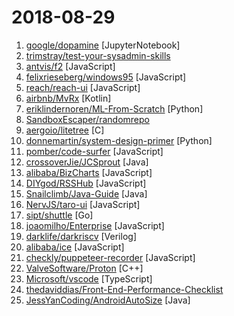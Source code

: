 # 2018-08-29

1. [google/dopamine](https://github.com/google/dopamine "Dopamine is a research framework for fast prototyping of reinforcement learning algorithms.") [JupyterNotebook]
2. [trimstray/test-your-sysadmin-skills](https://github.com/trimstray/test-your-sysadmin-skills "A collection of *nix Sysadmin Test Questions and Answers for Interview/Exam (2018 Edition).") 
3. [antvis/f2](https://github.com/antvis/f2 "📱📈An elegant, interactive and flexible charting library for mobile.") [JavaScript]
4. [felixrieseberg/windows95](https://github.com/felixrieseberg/windows95 "💩🚀 Windows 95 in Electron. Runs on macOS, Linux, and Windows.") [JavaScript]
5. [reach/reach-ui](https://github.com/reach/reach-ui "The Accessible Foundation for React DOM Apps and Design Systems.") [JavaScript]
6. [airbnb/MvRx](https://github.com/airbnb/MvRx "MvRx: Android on Autopilot") [Kotlin]
7. [eriklindernoren/ML-From-Scratch](https://github.com/eriklindernoren/ML-From-Scratch "Machine Learning From Scratch. Bare bones Python implementations of machine learning models and algorithms with a focus on accessibility. Aims to cover everything from data mining to deep learning.") [Python]
8. [SandboxEscaper/randomrepo](https://github.com/SandboxEscaper/randomrepo "Repo for random stuff") 
9. [aergoio/litetree](https://github.com/aergoio/litetree "SQLite with Branches") [C]
10. [donnemartin/system-design-primer](https://github.com/donnemartin/system-design-primer "Learn how to design large-scale systems. Prep for the system design interview. Includes Anki flashcards.") [Python]
11. [pomber/code-surfer](https://github.com/pomber/code-surfer "React component for scrolling, zooming and highlighting code <🏄/>") [JavaScript]
12. [crossoverJie/JCSprout](https://github.com/crossoverJie/JCSprout "👨‍🎓 Java Core Sprout : basic, concurrent, algorithm") [Java]
13. [alibaba/BizCharts](https://github.com/alibaba/BizCharts "data visualization library based G2 and React") [JavaScript]
14. [DIYgod/RSSHub](https://github.com/DIYgod/RSSHub "🍰 万物皆可 RSS") [JavaScript]
15. [Snailclimb/Java-Guide](https://github.com/Snailclimb/Java-Guide "A core knowledge that most Java programmers need to master") [Java]
16. [NervJS/taro-ui](https://github.com/NervJS/taro-ui "一款基于 Taro 框架开发的多端 UI 组件库") [JavaScript]
17. [sipt/shuttle](https://github.com/sipt/shuttle "ss-local proxy, HTTP/HTTPS 抓包，多服务器rtt选择，DNS解析(参照Surge)") [Go]
18. [joaomilho/Enterprise](https://github.com/joaomilho/Enterprise "The Enterprise™ programming language") [JavaScript]
19. [darklife/darkriscv](https://github.com/darklife/darkriscv "opensouce RISC-V implemented from scratch in one night!") [Verilog]
20. [alibaba/ice](https://github.com/alibaba/ice "🚀 飞冰 - 让前端开发简单而友好，海量可复用物料，配套桌面工具极速构建前端应用，效率提升 100%") [JavaScript]
21. [checkly/puppeteer-recorder](https://github.com/checkly/puppeteer-recorder "Puppeteer recorder is a Chrome extension that records your browser interactions and generates a Puppeteer script.") [JavaScript]
22. [ValveSoftware/Proton](https://github.com/ValveSoftware/Proton "Compatibility tool for Steam Play based on Wine and additional components") [C++]
23. [Microsoft/vscode](https://github.com/Microsoft/vscode "Visual Studio Code") [TypeScript]
24. [thedaviddias/Front-End-Performance-Checklist](https://github.com/thedaviddias/Front-End-Performance-Checklist "🎮 The only Front-End Performance Checklist that runs faster than the others") 
25. [JessYanCoding/AndroidAutoSize](https://github.com/JessYanCoding/AndroidAutoSize "A low-cost Android screen adaptation solution (今日头条屏幕适配方案终极版，一个极低成本的 Android 屏幕适配方案).") [Java]
